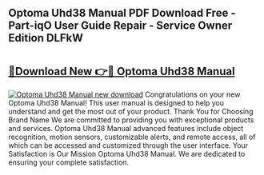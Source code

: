 ## Optoma Uhd38 Manual PDF Download Free - Part-iqO User Guide Repair - Service Owner Edition DLFkW

# <h2><a href="http://cf14648.oget.top/?id=Optoma+Uhd38+Manual">🔗Download New 👉🔴 Optoma Uhd38 Manual</a></h2>

[![Optoma Uhd38 Manual new download](https://i.imgur.com/5g1atiW.png)](http://cf14648.oget.top/?id=Optoma+Uhd38+Manual)
Congratulations on your new Optoma Uhd38 Manual! This user manual is designed to help you understand and get the most out of your product. Thank You for Choosing Brand Name We are committed to providing you with exceptional products and services. Optoma Uhd38 Manual advanced features include object recognition, motion sensors, customizable alerts, and remote access, all of which can be accessed and customized through the user interface. Your Satisfaction is Our Mission Optoma Uhd38 Manual. We are dedicated to ensuring your complete satisfaction.
